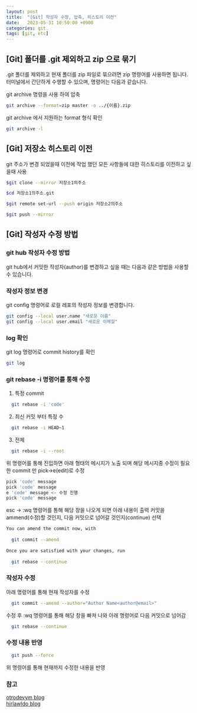 ```yaml
---
layout: post
title:  "[Git] 작성자 수정, 압축, 히스토리 이전"
date:   2023-05-31 10:50:00 +0900
categories: git.
tags: [git, etc]
---
```


## [Git] 폴더를 .git 제외하고 zip 으로 묶기
.git 폴더를 제외하고 현재 폴더를 zip 파일로 묶으려면 zip 명령어를 사용하면 됩니다. 터미널에서 간단하게 수행할 수 있으며, 명령어는 다음과 같습니다.

git archive 명령을 사용 하여 압축

```bash
git archive --format=zip master -o ../{이름}.zip
```

git archive 에서 지원하는 format 형식 확인
```bash
git archive -l
```

## [Git] 저장소 히스토리 이전

git 주소가 변경 되었을때 이전에 작업 했던 모든 사항들에 대한 히스토리를 이전하고 싶을때 사용

```bash
$git clone --mirror 저장소1의주소

$cd 저장소1의주소.git

$git remote set-url --push origin 저장소2의주소

$git push --mirror
```

## [Git] 작성자 수정 방법

### git hub 작성자 수정 방법

git hub에서 커밋한 작성자(author)를 변경하고 싶을 때는 다음과 같은 방법을 사용할 수 있습니다.

### 작성자 정보 변경
git config 명령어로 로컬 레포의 작성자 정보를 변경합니다.
```bash
git config --local user.name "새로운 이름"
git config --local user.email "새로운 이메일"
```

### log 확인
git log 명령어로 commit history를 확인
```bash
git log
```

### git rebase -i 명령어를 통해 수정
1. 특정 commit
```bash
  git rebase -i 'code'
```

2. 최신 커밋 부터 특정 수
```bash
  git rebase -i HEAD~1
```

3. 전체
```bash
  git rebase -i --root
```

위 명령어를 통해 진입하면 아래 형태의 메시지가 노출 되며 해당 메시지중 수정이 필요한 commit 만 pick->e(edit)로 수정
```bash
pick 'code' message
pick 'code' message
e 'code' message <- 수정 진행
pick 'code' message
```

esc -> :wq 명령어를 통해 해당 창을 나오게 되면 아래 내용이 출력
커밋을 ammend(수정)할 것인지, 다음 커밋으로 넘어갈 것인지(continue) 선택
```bash
You can amend the commit now, with
 
  git commit --amend
 
Once you are satisfied with your changes, run
 
  git rebase --continue
```

### 작성자 수정
아래 명령어를 통해 현재 작성자를 수정
```bash
  git commit --amend --author="Author Name<author@email>"
```

수정 후 :wq 명령어를 통해 해당 창을 빠져 나와 아래 명령어로 다음 커밋으로 넘어감
```bash
  git rebase --continue
```

### 수정 내용 반영
```bash
  git push --force
```
위 명령어를 통해 현재까지 수정한 내용을 반영

### 참고
[otrodevym blog](https://otrodevym.tistory.com/entry/git-commit-%ED%95%9C-author-%EB%B3%80%EA%B2%BD%EC%9E%91%EC%84%B1%EC%9E%90-%EB%B3%80%EA%B2%BD-%EB%B0%A9%EB%B2%95)\
[hirlawldo blog](https://hirlawldo.tistory.com/156)
